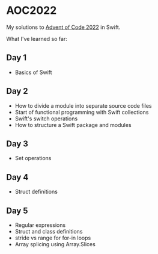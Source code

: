# AOC2022

My solutions to [Advent of Code 2022](http://advent_of_code/2022) in Swift.

What I've learned so far:

## Day 1

- Basics of Swift

## Day 2

- How to divide a module into separate source code files
- Start of functional programming with Swift collections
- Swift's switch operations
- How to structure a Swift package and modules

## Day 3

- Set operations

## Day 4

- Struct definitions

## Day 5

- Regular expressions
- Struct and class definitions
- stride vs range for for-in loops
- Array splicing using Array.Slices